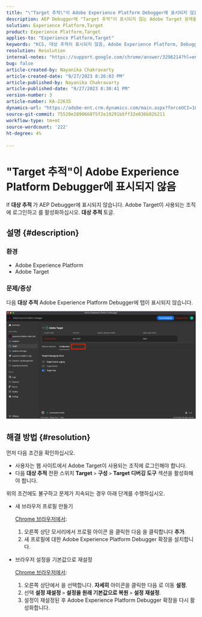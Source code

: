 ```yaml
---
title: "\"Target 추적\"이 Adobe Experience Platform Debugger에 표시되지 않음"
description: AEP Debugger에 "Target 추적"이 표시되지 않는 Adobe Target 문제를 해결하기 위한 솔루션을 찾으십시오. "대상 추적" 토글을 활성화합니다.
solution: Experience Platform,Target
product: Experience Platform,Target
applies-to: "Experience Platform,Target"
keywords: "KCS, 대상 추적이 표시되지 않음, Adobe Experience Platform, Debugger"
resolution: Resolution
internal-notes: "https://support.google.com/chrome/answer/3296214?hl=en"
bug: false
article-created-by: Nayanika Chakravarty
article-created-date: "9/27/2023 8:26:03 PM"
article-published-by: Nayanika Chakravarty
article-published-date: "9/27/2023 8:30:41 PM"
version-number: 3
article-number: KA-22635
dynamics-url: "https://adobe-ent.crm.dynamics.com/main.aspx?forceUCI=1&pagetype=entityrecord&etn=knowledgearticle&id=b9402013-745d-ee11-be6f-6045bd006149"
source-git-commit: 75520e289066075f2e19291b5ff32e836b82b211
workflow-type: tm+mt
source-wordcount: '222'
ht-degree: 4%

---
```


# &quot;Target 추적&quot;이 Adobe Experience Platform Debugger에 표시되지 않음


If <b>대상 추적 </b>가 AEP Debugger에 표시되지 않습니다. Adobe Target이 사용되는 조직에 로그인하고 를 활성화하십시오. <b>대상 추적 </b>토글.

## 설명 {#description}


### 환경

- Adobe Experience Platform
- Adobe Target


### 문제/증상

다음 <b>대상 추적</b> Adobe Experience Platform Debugger에 탭이 표시되지 않습니다.

![](assets/___2a9537b2-745d-ee11-be6f-6045bd006149___.png)


## 해결 방법 {#resolution}


먼저 다음 조건을 확인하십시오.

- 사용자는 웹 사이트에서 Adobe Target이 사용되는 조직에 로그인해야 합니다.
- 다음 <b>대상 추적</b> 전환 스위치 <b>Target</b> `>`  <b>구성</b> `>`  <b>Target 디버깅 도구</b> 섹션을 활성화해야 합니다.


위의 조건에도 불구하고 문제가 지속되는 경우 아래 단계를 수행하십시오.

- 새 브라우저 프로필 만들기

  <u>Chrome 브라우저에서</u>:

   1. 오른쪽 상단 모서리에서 프로필 아이콘 을 클릭한 다음 을 클릭합니다 <b>추가</b>.
   2. 새 프로필에 대한 Adobe Experience Platform Debugger 확장을 설치합니다.
- 브라우저 설정을 기본값으로 재설정

  <u>Chrome 브라우저에서</u>:

   1. 오른쪽 상단에서 을 선택합니다. <b>자세히</b> 아이콘을 클릭한 다음 로 이동 <b>설정</b>.
   2. 선택 <b>설정 재설정</b> `>`  <b>설정을 원래 기본값으로 복원</b> `>`  <b>설정 재설정</b>.
   3. 설정이 재설정된 후 Adobe Experience Platform Debugger 확장을 다시 활성화합니다.

